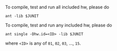 To compile, test and run all included hw, please do

`ant -lib $JUNIT`

To compile, test and run any included hw, please do

`ant single -Dhw.id=<ID> -lib $JUNIT`

where `<ID>` is any of `01`, `02`, `03`, ..., `15`.
